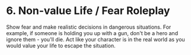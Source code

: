 # 6. Non-value Life / Fear Roleplay

Show fear and make realistic decisions in dangerous situations. For example, if someone is holding you up with a gun, don't be a hero and ignore them - you'll die. Act like your character is in the real world as you would value your life to escape the situation.
